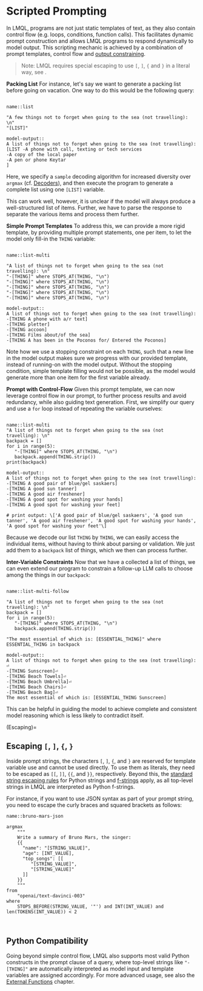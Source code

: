 # Scripted Prompting

In LMQL, programs are not just static templates of text, as they also contain control flow (e.g. loops, conditions, function calls). This facilitates dynamic prompt construction and allows LMQL programs to respond dynamically to model output. This scripting mechanic is achieved by a combination of prompt templates, control flow and [output constraining](constraints.md).

> Note: LMQL requires special escaping to use `[`, `]`, `{` and `}` in a literal way, see [](Escaping).

**Packing List** For instance, let's say we want to generate a packing list before going on vacation. One way to do this would be the following query:

```{lmql}

name::list

"A few things not to forget when going to the sea (not travelling): \n"
"[LIST]"

model-output::
A list of things not to forget when going to the sea (not travelling):
[LIST -A phone with call, texting or tech services
-A copy of the local paper
-A pen or phone Keytar
]
```

Here, we specify a `sample` decoding algorithm for increased diversity over `argmax` (cf. [Decoders](decoders.md)), and then execute the program to generate a complete list using one `[LIST]` variable.


This can work well, however, it is unclear if the model will always produce a well-structured list of items. Further, we have to parse the response to separate the various items and process them further.

**Simple Prompt Templates** To address this, we can provide a more rigid template, by providing multiple prompt statements, one per item, to let the model only fill-in the `THING` variable:

```{lmql}

name::list-multi

"A list of things not to forget when going to the sea (not travelling): \n"
"-[THING]" where STOPS_AT(THING, "\n")
"-[THING]" where STOPS_AT(THING, "\n")
"-[THING]" where STOPS_AT(THING, "\n")
"-[THING]" where STOPS_AT(THING, "\n")
"-[THING]" where STOPS_AT(THING, "\n")

model-output::
A list of things not to forget when going to the sea (not travelling):
-[THING A phone with a/r text]
-[THING pletter]
-[THING accoon]
-[THING Films about/of the sea]
-[THING A has been in the Poconos for/ Entered the Poconos]
```

Note how we use a stopping constraint on each `THING`, such that a new line in the model output makes sure we progress with our provided template, instead of running-on with the model output. Without the stopping condition, simple template filling would not be possible, as the model would generate more than one item for the first variable already.

**Prompt with Control-Flow** Given this prompt template, we can now leverage control flow in our prompt, to further process results and avoid redundancy, while also guiding text generation. First, we simplify our query and use a `for` loop instead of repeating the variable ourselves:

```{lmql}

name::list-multi
"A list of things not to forget when going to the sea (not travelling): \n"
backpack = []
for i in range(5):
   "-[THING]" where STOPS_AT(THING, "\n") 
   backpack.append(THING.strip())
print(backpack)

model-output::
A list of things not to forget when going to the sea (not travelling):
-[THING A good pair of blue/gel saskaers]
-[THING A good sun tanner]
-[THING A good air freshener]
-[THING A good spot for washing your hands]
-[THING A good spot for washing your feet]

# print output: \['A good pair of blue/gel saskaers', 'A good sun tanner', 'A good air freshener', 'A good spot for washing your hands', 'A good spot for washing your feet'\]
```

Because we decode our list `THING` by `THING`, we can easily access the individual items, without having to think about parsing or validation. We just add them to a `backpack` list of things, which we then can process further.


**Inter-Variable Constraints** Now that we have a collected a list of things, we can even extend our program to constrain a follow-up LLM calls to choose among the things in our `backpack`:

```{lmql}

name::list-multi-follow

"A list of things not to forget when going to the sea (not travelling): \n"
backpack = []
for i in range(5):
   "-[THING]" where STOPS_AT(THING, "\n") 
   backpack.append(THING.strip())

"The most essential of which is: [ESSENTIAL_THING]" where ESSENTIAL_THING in backpack

model-output::
A list of things not to forget when going to the sea (not travelling): ⏎
-[THING Sunscreen]⏎
-[THING Beach Towels]⏎
-[THING Beach Umbrella]⏎
-[THING Beach Chairs]⏎
-[THING Beach Bag]⏎
The most essential of which is: [ESSENTIAL_THING Sunscreen]
```

This can be helpful in guiding the model to achieve complete and consistent model reasoning which is less likely to contradict itself.

(Escaping)=
## Escaping `[`, `]`, `{`, `}`


Inside prompt strings, the characters `[`, `]`, `{`, and `}` are reserved for template variable use and cannot be used directly. To use them as literals, they need to be escaped as `[[`, `]]`, `{{`, and `}}`, respectively. Beyond this, the [standard string escaping rules](https://www.w3schools.com/python/gloss_python_escape_characters.asp) for Python strings and [f-strings](https://peps.python.org/pep-0498/#escape-sequences) apply, as all top-level strings in LMQL are interpreted as Python f-strings.

For instance, if you want to use JSON syntax as part of your prompt string, you need to escape the curly braces and squared brackets as follows:

```{lmql}
name::bruno-mars-json

argmax 
    """
    Write a summary of Bruno Mars, the singer:
    {{
      "name": "[STRING_VALUE]",
      "age": [INT_VALUE],
      "top_songs": [[
         "[STRING_VALUE]",
         "[STRING_VALUE]"
      ]]
    }}
    """
from
    "openai/text-davinci-003" 
where
    STOPS_BEFORE(STRING_VALUE, '"') and INT(INT_VALUE) and len(TOKENS(INT_VALUE)) < 2
         
         
```

## Python Compatibility

Going beyond simple control flow, LMQL also supports most valid Python constructs in the prompt clause of a query, where top-level strings like `"-[THING]"` are automatically interpreted as model input and template variables are assigned accordingly. For more advanced usage, see also the [External Functions](functions.md) chapter.
